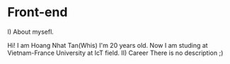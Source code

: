 # Front-end
I) About mysefl.

Hi! I am Hoang Nhat Tan(Whis) I'm 20 years old.
Now I am studing at Vietnam-France University at IcT field.
II) Career
There is no description ;)
